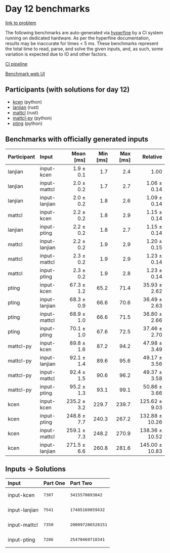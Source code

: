 # Day 12 benchmarks

[link to problem](https://adventofcode.com/2023/day/12)

The following benchmarks are auto-generated via
[hyperfine](https://github.com/sharkdp/hyperfine) by a CI system running on
dedicated hardware. As per the hyperfine documentation, results may be
inaccurate for times < 5 ms. These benchmarks represent the total time to read,
parse, and solve the given inputs, and, as such, some variation is expected due
to IO and other factors.

[CI pipeline](http://ci.papercode.net:8080/teams/main/pipelines/aoc2023)

[Benchmark web UI](https://aoc.ancalagon.black)


## Participants (with solutions for day 12)

- [kcen](https://github.com/kcen/aoc2023) (python)
- [lanjian](https://github.com/lanjian/aoc-2023) (rust)
- [mattcl](https://github.com/mattcl/aoc2023) (rust)
- [mattcl-py](https://github.com/mattcl/aoc2023-py) (python)
- [pting](https://github.com/pting/aoc2023) (python)


## Benchmarks with officially generated inputs

| Participant | Input | Mean [ms] | Min [ms] | Max [ms] | Relative |
|:---|:---|---:|---:|---:|---:|
| lanjian | input-kcen | 1.9 ± 0.1 | 1.7 | 2.4 | 1.00 |
| lanjian | input-mattcl | 2.0 ± 0.2 | 1.7 | 2.7 | 1.06 ± 0.14 |
| lanjian | input-lanjian | 2.0 ± 0.2 | 1.8 | 2.6 | 1.09 ± 0.14 |
| mattcl | input-kcen | 2.2 ± 0.2 | 1.8 | 2.9 | 1.15 ± 0.14 |
| lanjian | input-pting | 2.2 ± 0.2 | 1.8 | 2.7 | 1.15 ± 0.14 |
| mattcl | input-lanjian | 2.2 ± 0.2 | 1.9 | 2.9 | 1.20 ± 0.15 |
| mattcl | input-mattcl | 2.3 ± 0.2 | 1.9 | 2.9 | 1.23 ± 0.14 |
| mattcl | input-pting | 2.3 ± 0.2 | 1.9 | 2.8 | 1.23 ± 0.14 |
| pting | input-kcen | 67.3 ± 1.2 | 65.2 | 71.4 | 35.93 ± 2.62 |
| pting | input-lanjian | 68.3 ± 0.9 | 66.6 | 70.6 | 36.49 ± 2.63 |
| pting | input-mattcl | 68.9 ± 1.0 | 66.6 | 71.5 | 36.80 ± 2.66 |
| pting | input-pting | 70.1 ± 1.0 | 67.6 | 72.5 | 37.46 ± 2.70 |
| mattcl-py | input-kcen | 89.8 ± 1.6 | 87.2 | 94.2 | 47.98 ± 3.49 |
| mattcl-py | input-lanjian | 92.1 ± 1.4 | 89.6 | 95.6 | 49.17 ± 3.56 |
| mattcl-py | input-mattcl | 92.4 ± 1.5 | 90.6 | 96.2 | 49.37 ± 3.58 |
| mattcl-py | input-pting | 95.2 ± 1.3 | 93.1 | 99.1 | 50.86 ± 3.66 |
| kcen | input-kcen | 235.2 ± 3.2 | 229.7 | 239.7 | 125.62 ± 9.03 |
| kcen | input-pting | 248.8 ± 7.7 | 240.3 | 267.2 | 132.88 ± 10.26 |
| kcen | input-mattcl | 259.1 ± 7.3 | 248.2 | 270.9 | 138.36 ± 10.52 |
| kcen | input-lanjian | 271.5 ± 6.6 | 260.8 | 281.6 | 145.00 ± 10.83 |


## Inputs -> Solutions

| Input | Part One | Part Two |
|:---|:---|:---|
|input-kcen|<pre>7307</pre>|<pre>3415570893842</pre>|
|input-lanjian|<pre>7541</pre>|<pre>17485169859432</pre>|
|input-mattcl|<pre>7350</pre>|<pre>200097286528151</pre>|
|input-pting|<pre>7286</pre>|<pre>25470469710341</pre>|
